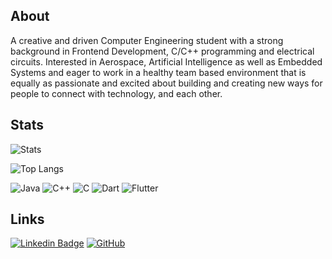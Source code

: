 ## About
A creative and driven Computer Engineering student with a strong background in Frontend Development, C/C++ programming and electrical circuits. Interested in Aerospace, Artificial Intelligence as well as Embedded Systems and eager to work in a healthy team based environment that is equally as passionate and excited about building and creating new ways for people to connect with technology, and each other. 

## Stats
![Stats](https://github-readme-stats.vercel.app/api?username=shaheriar&show_icons=true&count_private=true&theme=vue)

![Top Langs](https://github-readme-stats.vercel.app/api/top-langs/?username=shaheriar&layout=compact&theme=vue)

![Java](https://img.shields.io/badge/-Java-black?style=flat-square&logo=java)
![C++](https://img.shields.io/badge/-C%2B%2B-black?style=flat-square&logo=c%2B%2B)
![C](https://img.shields.io/badge/-Objective--C-black?style=flat-square&logo=c)
![Dart](https://img.shields.io/badge/-Dart-black?style=flat-square&logo=Dart)
![Flutter](https://img.shields.io/badge/-Flutter-black?style=flat-square&logo=Flutter)

## Links
[![Linkedin Badge](https://img.shields.io/badge/-ShaheriarMalik-blue?style=flat-square&logo=Linkedin&logoColor=white&link=https://www.linkedin.com/in/julianbeaulieu/)](https://www.linkedin.com/in/shaheriar)
[![GitHub](https://img.shields.io/badge/-shaheriar-181717?style=flat-square&logo=github&logoColor=white&link=https://github.com/shaheriar)](https://github.com/shaheriar)
